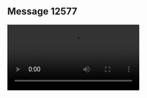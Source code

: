 ## Message 12577



![Video](https://data.iron-swords.co.il/2024/October/15/https://data.iron-swords.co.il/2024/October/15/12577/12577_media.mp4)
